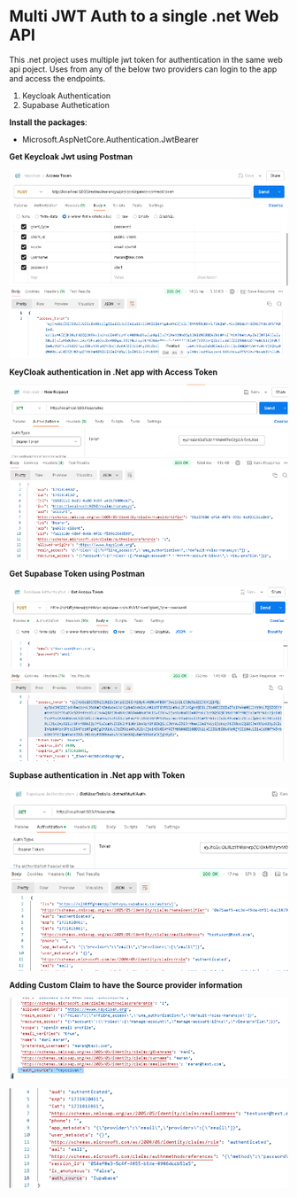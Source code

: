 # Multi JWT Auth to a single .net Web API
This .net project uses multiple jwt token for authentication in the same web api poject. Uses from any of the below two providers can login to the app and access the endpoints.

  1. Keycloak Authentication
  2. Supabase Authetication  
 
**Install the packages**:

- Microsoft.AspNetCore.Authentication.JwtBearer
  

**Get Keycloak Jwt using Postman**

![alt text](image.png) 

**KeyCloak authentication in .Net app with Access Token**

![alt text](image-1.png)

**Get Supabase Token using Postman**

![alt text](image-2.png)

**Supbase authentication in .Net app with Token**

![alt text](image-3.png)

**Adding Custom Claim to have the Source provider information**

![alt text](image-4.png)

![alt text](image-5.png)